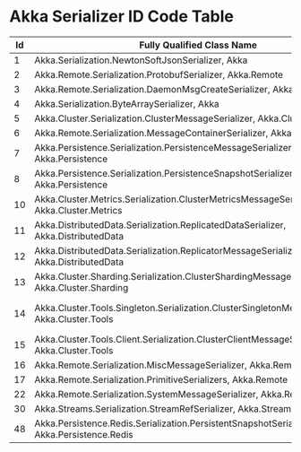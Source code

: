 # Akka Serializer ID Code Table

**Id**|**Fully Qualified Class Name**|**Direct Access Method**|**Injected By**
-----|-----|-----|-----
1|Akka.Serialization.NewtonSoftJsonSerializer, Akka|ConfigurationFactory.Default()|ActorSystem,Create()
2|Akka.Remote.Serialization.ProtobufSerializer, Akka.Remote|RemoteConfigFactory.Default()|
3|Akka.Remote.Serialization.DaemonMsgCreateSerializer, Akka.Remote|RemoteConfigFactory.Default()|
4|Akka.Serialization.ByteArraySerializer, Akka|ConfigurationFactory.Default()|ActorSystem,Create()
5|Akka.Cluster.Serialization.ClusterMessageSerializer, Akka.Cluster|ClusterConfigFactory.Default()|ClusterSharding.Get()
6|Akka.Remote.Serialization.MessageContainerSerializer, Akka.Remote|RemoteConfigFactory.Default()|
7|Akka.Persistence.Serialization.PersistenceMessageSerializer, Akka.Persistence|Persistence.DefaultConfig()|Persistence.Instance.Apply()
8|Akka.Persistence.Serialization.PersistenceSnapshotSerializer, Akka.Persistence|Persistence.DefaultConfig()|Persistence.Instance.Apply()
10|Akka.Cluster.Metrics.Serialization.ClusterMetricsMessageSerializer, Akka.Cluster.Metrics|ClusterMetrics.DefaultConfig()|ClusterMetrics.Get()
11|Akka.DistributedData.Serialization.ReplicatedDataSerializer, Akka.DistributedData|DistributedData.DefaultConfig()<br>ClusterSharding.DefaultConfig()|ClusterSharding.Get()<br>DistributedData.Get()
12|Akka.DistributedData.Serialization.ReplicatorMessageSerializer, Akka.DistributedData|DistributedData.DefaultConfig()<br>ClusterSharding.DefaultConfig()|ClusterSharding.Get()<br>DistributedData.Get()
13|Akka.Cluster.Sharding.Serialization.ClusterShardingMessageSerializer, Akka.Cluster.Sharding|ClusterSharding.DefaultConfig()|ClusterSharding.Get()
14|Akka.Cluster.Tools.Singleton.Serialization.ClusterSingletonMessageSerializer, Akka.Cluster.Tools|DistributedPubSub.DefaultConfig()<br>ClusterSingletonProxy.DefaultConfig()<br>ClusterSingletonManager.DefaultConfig()|DistributedPubSub.Get()<br>ClusterSharding.Get()
15|Akka.Cluster.Tools.Client.Serialization.ClusterClientMessageSerializer, Akka.Cluster.Tools|ClusterClientReceptionist.DefaultConfig()|ClusterClientReceptionist.Get()
16|Akka.Remote.Serialization.MiscMessageSerializer, Akka.Remote|RemoteConfigFactory.Default()|
17|Akka.Remote.Serialization.PrimitiveSerializers, Akka.Remote|RemoteConfigFactory.Default()|
22|Akka.Remote.Serialization.SystemMessageSerializer, Akka.Remote|RemoteConfigFactory.Default()|
30|Akka.Streams.Serialization.StreamRefSerializer, Akka.Streams|ActorMaterializer.DefaultConfig()|ActorSystem.Materializer()
48|Akka.Persistence.Redis.Serialization.PersistentSnapshotSerializer, Akka.Persistence.Redis|RedisPersistence.DefaultConfig()|RedisPersistence.Get()